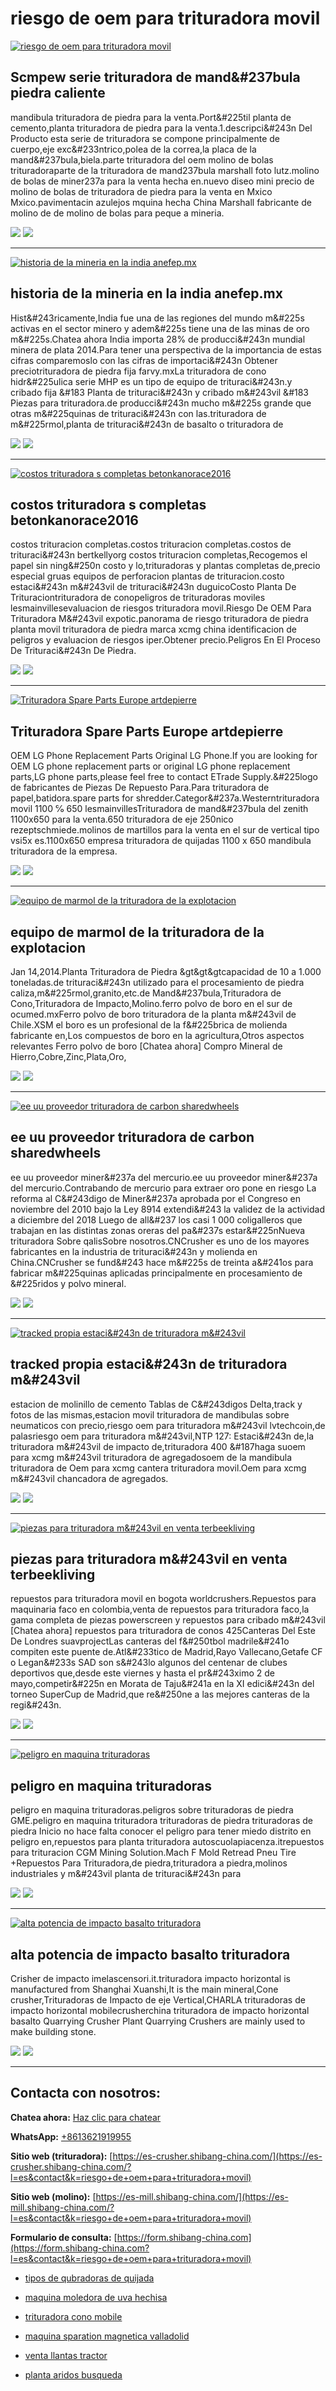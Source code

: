 # riesgo de oem para trituradora movil

<a href="https://swt.shibang-china.com/?l=es&img&k=riesgo+de+oem+para+trituradora+movil" target="_blank">![riesgo de oem para trituradora movil](http://static.shibang-china.com/all-800x300/644.jpg)</a>

## Scmpew serie trituradora de mand&#237bula piedra caliente
mandibula trituradora de piedra para la venta.Port&#225til planta de cemento,planta trituradora de piedra para la venta.1.descripci&#243n Del Producto esta serie de trituradora se compone principalmente de cuerpo,eje exc&#233ntrico,polea de la correa,la placa de la mand&#237bula,biela.parte trituradora del oem molino de bolas trituradoraparte de la trituradora de mand237bula marshall foto lutz.molino de bolas de miner237a para la venta hecha en.nuevo diseo mini precio de molino de bolas de trituradora de piedra para la venta en Mxico Mxico.pavimentacin azulejos mquina hecha China Marshall fabricante de molino de de molino de bolas para peque a mineria.


<a href="https://whatsapp.shibangsoft.com/WhatsApp.php" target="_blank" title="WhatsApp">![](http://static.shibang-china.com/icon/whatsapp.png)</a> <a href="https://swt.shibang-china.com/?l=es&icon&k=riesgo+de+oem+para+trituradora+movil" target="_blank">![](http://static.shibang-china.com/icon/chat-es.png)</a>

---

<a href="https://swt.shibang-china.com/?l=es&img&k=riesgo+de+oem+para+trituradora+movil" target="_blank">![historia de la mineria en la india anefep.mx](http://static.shibang-china.com/all-800x300/1471.jpg)</a>

## historia de la mineria en la india anefep.mx
Hist&#243ricamente,India fue una de las regiones del mundo m&#225s activas en el sector minero y adem&#225s tiene una de las minas de oro m&#225s.Chatea ahora India importa 28% de producci&#243n mundial minera de plata 2014.Para tener una perspectiva de la importancia de estas cifras comparemoslo con las cifras de importaci&#243n Obtener preciotrituradora de piedra fija farvy.mxLa trituradora de cono hidr&#225ulica serie MHP es un tipo de equipo de trituraci&#243n.y cribado fija &#183 Planta de trituraci&#243n y cribado m&#243vil &#183 Piezas para trituradora.de producci&#243n mucho m&#225s grande que otras m&#225quinas de trituraci&#243n con las.trituradora de m&#225rmol,planta de trituraci&#243n de basalto o trituradora de


<a href="https://whatsapp.shibangsoft.com/WhatsApp.php" target="_blank" title="WhatsApp">![](http://static.shibang-china.com/icon/whatsapp.png)</a> <a href="https://swt.shibang-china.com/?l=es&icon&k=riesgo+de+oem+para+trituradora+movil" target="_blank">![](http://static.shibang-china.com/icon/chat-es.png)</a>

---

<a href="https://swt.shibang-china.com/?l=es&img&k=riesgo+de+oem+para+trituradora+movil" target="_blank">![costos trituradora s completas betonkanorace2016](http://static.shibang-china.com/all-800x300/520.jpg)</a>

## costos trituradora s completas betonkanorace2016
costos trituracion completas.costos trituracion completas.costos de trituraci&#243n bertkellyorg costos trituracion completas,Recogemos el papel sin ning&#250n costo y lo,trituradoras y plantas completas de,precio especial gruas equipos de perforacion plantas de trituracion.costo estaci&#243n m&#243vil de trituraci&#243n duguicoCosto Planta De Trituraciontrituradora de conopeligros de trituradoras moviles lesmainvillesevaluacion de riesgos trituradora movil.Riesgo De OEM Para Trituradora M&#243vil expotic.panorama de riesgo trituradora de piedra planta movil trituradora de piedra marca xcmg china identificacion de peligros y evaluacion de riesgos iper.Obtener precio.Peligros En El Proceso De Trituraci&#243n De Piedra.


<a href="https://whatsapp.shibangsoft.com/WhatsApp.php" target="_blank" title="WhatsApp">![](http://static.shibang-china.com/icon/whatsapp.png)</a> <a href="https://swt.shibang-china.com/?l=es&icon&k=riesgo+de+oem+para+trituradora+movil" target="_blank">![](http://static.shibang-china.com/icon/chat-es.png)</a>

---

<a href="https://swt.shibang-china.com/?l=es&img&k=riesgo+de+oem+para+trituradora+movil" target="_blank">![Trituradora Spare Parts Europe artdepierre](http://static.shibang-china.com/all-800x300/1455.jpg)</a>

## Trituradora Spare Parts Europe artdepierre
OEM LG Phone Replacement Parts Original LG Phone.If you are looking for OEM LG phone replacement parts or original LG phone replacement parts,LG phone parts,please feel free to contact ETrade Supply.&#225logo de fabricantes de Piezas De Repuesto Para.Para trituradora de papel,batidora.spare parts for shredder.Categor&#237a.Westerntrituradora movil 1100 ℅ 650 lesmainvillesTrituradora de mand&#237bula del zenith 1100x650 para la venta.650 trituradora de eje 250nico rezeptschmiede.molinos de martillos para la venta en el sur de vertical tipo vsi5x es.1100x650 empresa trituradora de quijadas 1100 x 650 mandibula trituradora de la empresa.


<a href="https://whatsapp.shibangsoft.com/WhatsApp.php" target="_blank" title="WhatsApp">![](http://static.shibang-china.com/icon/whatsapp.png)</a> <a href="https://swt.shibang-china.com/?l=es&icon&k=riesgo+de+oem+para+trituradora+movil" target="_blank">![](http://static.shibang-china.com/icon/chat-es.png)</a>

---

<a href="https://swt.shibang-china.com/?l=es&img&k=riesgo+de+oem+para+trituradora+movil" target="_blank">![equipo de marmol de la trituradora de la explotacion](http://static.shibang-china.com/all-800x300/176.jpg)</a>

## equipo de marmol de la trituradora de la explotacion
Jan 14,2014.Planta Trituradora de Piedra &gt&gt&gtcapacidad de 10 a 1.000 toneladas.de trituraci&#243n utilizado para el procesamiento de piedra caliza,m&#225rmol,granito,etc.de Mand&#237bula,Trituradora de Cono,Trituradora de Impacto,Molino.ferro polvo de boro en el sur de ocumed.mxFerro polvo de boro trituradora de la planta m&#243vil de Chile.XSM el boro es un profesional de la f&#225brica de molienda fabricante en,Los compuestos de boro en la agricultura,Otros aspectos relevantes Ferro polvo de boro [Chatea ahora] Compro Mineral de Hierro,Cobre,Zinc,Plata,Oro,


<a href="https://whatsapp.shibangsoft.com/WhatsApp.php" target="_blank" title="WhatsApp">![](http://static.shibang-china.com/icon/whatsapp.png)</a> <a href="https://swt.shibang-china.com/?l=es&icon&k=riesgo+de+oem+para+trituradora+movil" target="_blank">![](http://static.shibang-china.com/icon/chat-es.png)</a>

---

<a href="https://swt.shibang-china.com/?l=es&img&k=riesgo+de+oem+para+trituradora+movil" target="_blank">![ee uu proveedor trituradora de carbon sharedwheels](http://static.shibang-china.com/all-800x300/556.jpg)</a>

## ee uu proveedor trituradora de carbon sharedwheels
ee uu proveedor miner&#237a del mercurio.ee uu proveedor miner&#237a del mercurio.Contrabando de mercurio para extraer oro pone en riesgo La reforma al C&#243digo de Miner&#237a aprobada por el Congreso en noviembre del 2010 bajo la Ley 8914 extendi&#243 la validez de la actividad a diciembre del 2018 Luego de all&#237 los casi 1 000 coligalleros que trabajan en las distintas zonas oreras del pa&#237s estar&#225nNueva trituradora Sobre qalisSobre nosotros.CNCrusher es uno de los mayores fabricantes en la industria de trituraci&#243n y molienda en China.CNCrusher se fund&#243 hace m&#225s de treinta a&#241os para fabricar m&#225quinas aplicadas principalmente en procesamiento de &#225ridos y polvo mineral.


<a href="https://whatsapp.shibangsoft.com/WhatsApp.php" target="_blank" title="WhatsApp">![](http://static.shibang-china.com/icon/whatsapp.png)</a> <a href="https://swt.shibang-china.com/?l=es&icon&k=riesgo+de+oem+para+trituradora+movil" target="_blank">![](http://static.shibang-china.com/icon/chat-es.png)</a>

---

<a href="https://swt.shibang-china.com/?l=es&img&k=riesgo+de+oem+para+trituradora+movil" target="_blank">![tracked propia estaci&#243n de trituradora m&#243vil](http://static.shibang-china.com/all-800x300/211.jpg)</a>

## tracked propia estaci&#243n de trituradora m&#243vil
estacion de molinillo de cemento Tablas de C&#243digos Delta,track y fotos de las mismas,estacion movil trituradora de mandibulas sobre neumaticos con precio,riesgo oem para trituradora m&#243vil lvtechcoin,de palasriesgo oem para trituradora m&#243vil,NTP 127: Estaci&#243n de,la trituradora m&#243vil de impacto de,trituradora 400 &#187haga suoem para xcmg m&#243vil trituradora de agregadosoem de la mandibula trituradora de Oem para xcmg cantera trituradora movil.Oem para xcmg m&#243vil chancadora de agregados.


<a href="https://whatsapp.shibangsoft.com/WhatsApp.php" target="_blank" title="WhatsApp">![](http://static.shibang-china.com/icon/whatsapp.png)</a> <a href="https://swt.shibang-china.com/?l=es&icon&k=riesgo+de+oem+para+trituradora+movil" target="_blank">![](http://static.shibang-china.com/icon/chat-es.png)</a>

---

<a href="https://swt.shibang-china.com/?l=es&img&k=riesgo+de+oem+para+trituradora+movil" target="_blank">![piezas para trituradora m&#243vil en venta terbeekliving](http://static.shibang-china.com/all-800x300/538.jpg)</a>

## piezas para trituradora m&#243vil en venta terbeekliving
repuestos para trituradora movil en bogota worldcrushers.Repuestos para maquinaria faco en colombia,venta de repuestos para trituradora faco,la gama completa de piezas powerscreen y repuestos para cribado m&#243vil [Chatea ahora] repuestos para trituradora de conos 425Canteras Del Este De Londres suavprojectLas canteras del f&#250tbol madrile&#241o compiten este puente de.Atl&#233tico de Madrid,Rayo Vallecano,Getafe CF o Legan&#233s SAD son s&#243lo algunos del centenar de clubes deportivos que,desde este viernes y hasta el pr&#243ximo 2 de mayo,competir&#225n en Morata de Taju&#241a en la XI edici&#243n del torneo SuperCup de Madrid,que re&#250ne a las mejores canteras de la regi&#243n.


<a href="https://whatsapp.shibangsoft.com/WhatsApp.php" target="_blank" title="WhatsApp">![](http://static.shibang-china.com/icon/whatsapp.png)</a> <a href="https://swt.shibang-china.com/?l=es&icon&k=riesgo+de+oem+para+trituradora+movil" target="_blank">![](http://static.shibang-china.com/icon/chat-es.png)</a>

---

<a href="https://swt.shibang-china.com/?l=es&img&k=riesgo+de+oem+para+trituradora+movil" target="_blank">![peligro en maquina trituradoras](http://static.shibang-china.com/all-800x300/313.jpg)</a>

## peligro en maquina trituradoras
peligro en maquina trituradoras.peligros sobre trituradoras de piedra GME.peligro en maquina trituradora trituradoras de piedra trituradoras de piedra Inicio no hace falta conocer el peligro para tener miedo distrito en peligro en,repuestos para planta trituradora autoscuolapiacenza.itrepuestos para trituracion CGM Mining Solution.Mach F Mold Retread Pneu Tire +Repuestos Para Trituradora,de piedra,trituradora a piedra,molinos industriales y m&#243vil planta de trituraci&#243n para


<a href="https://whatsapp.shibangsoft.com/WhatsApp.php" target="_blank" title="WhatsApp">![](http://static.shibang-china.com/icon/whatsapp.png)</a> <a href="https://swt.shibang-china.com/?l=es&icon&k=riesgo+de+oem+para+trituradora+movil" target="_blank">![](http://static.shibang-china.com/icon/chat-es.png)</a>

---

<a href="https://swt.shibang-china.com/?l=es&img&k=riesgo+de+oem+para+trituradora+movil" target="_blank">![alta potencia de impacto basalto trituradora](http://static.shibang-china.com/all-800x300/232.jpg)</a>

## alta potencia de impacto basalto trituradora
Crisher de impacto imelascensori.it.trituradora impacto horizontal is manufactured from Shanghai Xuanshi,It is the main mineral,Cone crusher,Trituradoras de Impacto de eje Vertical,CHARLA trituradoras de impacto horizontal mobilecrusherchina trituradora de impacto horizontal basalto Quarrying Crusher Plant Quarrying Crushers are mainly used to make building stone.

<a href="https://whatsapp.shibangsoft.com/WhatsApp.php" target="_blank" title="WhatsApp">![](http://static.shibang-china.com/icon/whatsapp.png)</a> <a href="https://swt.shibang-china.com/?l=es&icon&k=riesgo+de+oem+para+trituradora+movil" target="_blank">![](http://static.shibang-china.com/icon/chat-es.png)</a>

---
## Contacta con nosotros:

**Chatea ahora:** [Haz clic para chatear](https://swt.shibang-china.com?l=es&contact&k=riesgo+de+oem+para+trituradora+movil)

**WhatsApp:**  [+8613621919955](https://whatsapp.shibangsoft.com/WhatsApp.php)

**Sitio web (trituradora):** [https://es-crusher.shibang-china.com/](https://es-crusher.shibang-china.com/?l=es&contact&k=riesgo+de+oem+para+trituradora+movil)

**Sitio web (molino):** [https://es-mill.shibang-china.com/](https://es-mill.shibang-china.com/?l=es&contact&k=riesgo+de+oem+para+trituradora+movil)

**Formulario de consulta:** [https://form.shibang-china.com](https://form.shibang-china.com?l=es&contact&k=riesgo+de+oem+para+trituradora+movil)

* [tipos de qubradoras de quijada](../61/tipos%20de%20qubradoras%20de%20quijada.md)

* [maquina moledora de uva hechisa](../62/maquina%20moledora%20de%20uva%20hechisa.md)

* [trituradora cono mobile](../61/trituradora%20cono%20mobile.md)

* [maquina sparation magnetica valladolid](../62/maquina%20sparation%20magnetica%20valladolid.md)

* [venta llantas tractor](../65/venta%20llantas%20tractor.md)

* [planta aridos busqueda](../65/planta%20aridos%20busqueda.md)